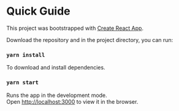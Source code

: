 # Quick Guide

This project was bootstrapped with [Create React App](https://github.com/facebook/create-react-app).

Download the repository and in the project directory, you can run:

### `yarn install`

To download and install dependencies.

### `yarn start`

Runs the app in the development mode.\
Open [http://localhost:3000](http://localhost:3000) to view it in the browser.
